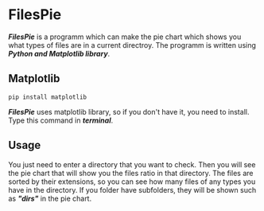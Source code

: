 # FilesPie
***FilesPie*** is a programm which can make the pie chart which shows you what types of files are in a current directroy. The programm is written using ***Python and Matplotlib library***.
## Matplotlib
	pip install matplotlib
***FilesPie*** uses matplotlib library, so if you don't have it, you need to install. Type this command in ***terminal***.
## Usage
You just need to enter a directory that you want to check. Then you will see the pie chart that will show you the files ratio in that directory. The files are sorted by their extensions, so you can see how many files of any types you have in the directory. If you folder have subfolders, they will be shown such as ***"dirs"*** in the pie chart.
